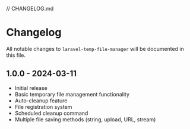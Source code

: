 // CHANGELOG.md
# Changelog

All notable changes to `laravel-temp-file-manager` will be documented in this file.

## 1.0.0 - 2024-03-11

- Initial release
- Basic temporary file management functionality
- Auto-cleanup feature
- File registration system
- Scheduled cleanup command
- Multiple file saving methods (string, upload, URL, stream)
